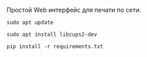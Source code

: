 Простой Web интерфейс для печати по сети.

```
sudo apt update

sudo apt install libcups2-dev

pip install -r requirements.txt
```
